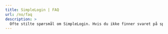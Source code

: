 ```yaml
---
title: SimpleLogin | FAQ
url: /no/faq
description: >
  Ofte stilte spørsmål om SimpleLogin. Hvis du ikke finner svaret på spørsmålet ditt her, kan du kontakte hi [at] simplelogin.io eller opprette en sak på vår GitHub.
---
```


